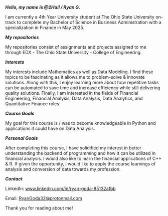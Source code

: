 ***Hello, my name is @2Hail / Ryan G.***

I am currently a 4th Year University student at The Ohio State University on-track to complete my Bachelor of Science in Business Administration with a specialization in Finance in May 2025.

***My repositories***

My repositories consist of assignments and projects assigned to me through EDX - The Ohio State University - College of Engineering. 

***Interests***

My interests include Mathematics as well as Data Modeling. I find these topics to be fascinating as it allows me to problem-solve & innovate solutions.
Along with this, I enjoy learning more about how repetitive tasks can be automated to save time and increase efficiency while still delivering quality solutions.
Finally, I am interested in the fields of Financial Engineering, Financial Analysis, Data Analysis, Data Analytics, and Quantitative Finance roles.

***Course Goals***

My goal for this course is / was to become knowledgeable in Python and applications it could have on Data Analysis.

***Personal Goals***

After completing this course, I have solidified my interest in better understanding the backend of programming and how it can be utilized in financial analysis. I would also like to learn the financial applications of C++ & R.
If given the opportunity, I would like to apply the course learnings of analysis and conversion of data towards my profession.

***Contact***

LinkedIn: www.linkedin.com/in/ryan-goda-85132a1bb

Email: RyanGoda32@protonmail.com

Thank you for reading about me!
